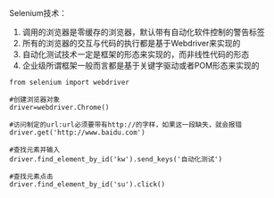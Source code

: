 Selenium技术：
1. 调用的浏览器是零缓存的浏览器，默认带有自动化软件控制的警告标签
2. 所有的浏览器的交互与代码的执行都是基于Webdriver来实现的
3. 自动化测试技术一定是框架的形态来实现的，而非线性代码的形态
4. 企业级所谓框架一般而言都是基于关键字驱动或者POM形态来实现的
```
from selenium import webdriver

#创建浏览器对象
driver=webdriver.Chrome()

#访问制定的url:url必须要带有http://的字样，如果这一段缺失，就会报错
driver.get('http://www.baidu.com')

#查找元素并输入
driver.find_element_by_id('kw').send_keys('自动化测试')

#查找元素点击
driver.find_element_by_id('su').click()
```

